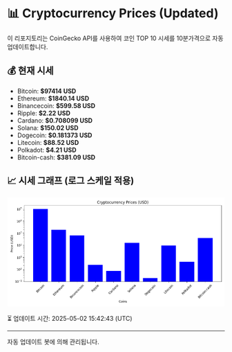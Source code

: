 
# 📊 Cryptocurrency Prices (Updated)

이 리포지토리는 CoinGecko API를 사용하여 코인 TOP 10 시세를 10분가격으로 자동 업데이트합니다.

## 💰 현재 시세
- Bitcoin: **$97414 USD**
- Ethereum: **$1840.14 USD**
- Binancecoin: **$599.58 USD**
- Ripple: **$2.22 USD**
- Cardano: **$0.708099 USD**
- Solana: **$150.02 USD**
- Dogecoin: **$0.181373 USD**
- Litecoin: **$88.52 USD**
- Polkadot: **$4.21 USD**
- Bitcoin-cash: **$381.09 USD**

## 📈 시세 그래프 (로그 스케일 적용)
![Crypto Prices](crypto_prices.png)

⏳ 업데이트 시간: 2025-05-02 15:42:43 (UTC)

---
자동 업데이트 봇에 의해 관리됩니다.
